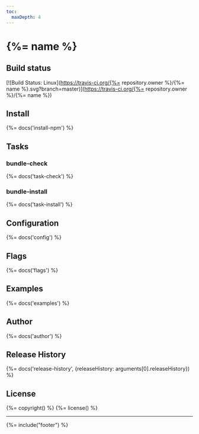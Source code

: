 ```yaml
---
toc:
  maxDepth: 4
---
```


# {%= name %}
<!-- toc -->

## Build status

[![Build Status: Linux](https://travis-ci.org/{%= repository.owner %}/{%= name %}.svg?branch=master)](https://travis-ci.org/{%= repository.owner %}/{%= name %})


## Install

{%= docs('install-npm') %}

## Tasks


### bundle-check

{%= docs('task-check') %}

### bundle-install

{%= docs('task-install') %}

## Configuration

{%= docs('config') %}

## Flags

{%= docs('flags') %}

## Examples

{%= docs('examples') %}

## Author

{%= docs('author') %}

## Release History

{%= docs('release-history', {releaseHistory: arguments[0].releaseHistory}) %}

## License

{%= copyright() %}
{%= license() %}

***

{%= include("footer") %}

